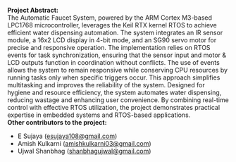 **Project Abstract:**  
The Automatic Faucet System, powered by the ARM Cortex M3-based LPC1768 microcontroller, leverages the Keil RTX kernel RTOS to achieve efficient water dispensing automation. The system integrates an IR sensor module, a 16x2 LCD display in 4-bit mode, and an SG90 servo motor for precise and responsive operation.
The implementation relies on RTOS events for task synchronization, ensuring that the sensor input and motor & LCD outputs function in coordination without conflicts. The use of events allows the system to remain responsive while conserving CPU resources by running tasks only when specific triggers occur. This approach simplifies multitasking and improves the reliability of the system.
Designed for hygiene and resource efficiency, the system automates water dispensing, reducing wastage and enhancing user convenience. By combining real-time control with effective RTOS utilization, the project demonstrates practical expertise in embedded systems and RTOS-based applications.  
**Other contributors to the project:**
- E Sujaya (esujaya108@gmail.com)
- Amish Kulkarni (amishkulkarni03@gmail.com)
- Ujwal Shanbhag (shanbhagujwal@gmail.com)

